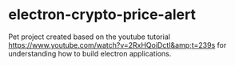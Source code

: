 # electron-crypto-price-alert
Pet project created based on the youtube tutorial https://www.youtube.com/watch?v=2RxHQoiDctI&amp;t=239s for understanding how to build electron applications.
